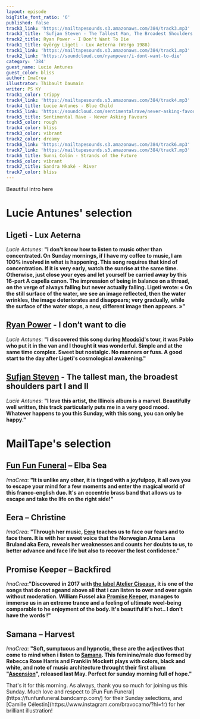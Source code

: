 ```yaml
---
layout: episode
bigTitle_font_ratio: '6'
published: false
track3_link: 'https://mailtapesounds.s3.amazonaws.com/384/track3.mp3'
track3_title: 'Sufjan Steven - The Tallest Man, The Broadest Shoulders'
track2_title: Ryan Power - I Don't Want To Die
track1_title: György Ligeti - Lux Aeterna (Wergo 1988)
track1_link: 'https://mailtapesounds.s3.amazonaws.com/384/track1.mp3'
track2_link: 'https://soundcloud.com/ryanpower/i-dont-want-to-die'
category: '384'
guest_name: Lucie Antunes
guest_color: bliss
author: ImaCrea
illustrator: Thibault Daumain
writer: PS KY
track1_color: trippy
track4_link: 'https://mailtapesounds.s3.amazonaws.com/384/track4.mp3'
track4_title: Lucie Antunes - Blue Child
track5_link: 'https://soundcloud.com/sentimentalrave/never-asking-favours'
track5_title: Sentimental Rave - Never Asking Favours
track5_color: rough
track4_color: bliss
track3_color: vibrant
track2_color: dreamy
track6_link: 'https://mailtapesounds.s3.amazonaws.com/384/track6.mp3'
track7_link: 'https://mailtapesounds.s3.amazonaws.com/384/track7.mp3'
track6_title: Sunni Colón - Strands of the Future
track6_color: vibrant
track7_title: Sandra Nkaké - River
track7_color: bliss
---
```

<p id="introduction">Beautiful intro here
</p>

# Lucie Antunes' selection

## Ligeti - Lux Aeterna
_Lucie Antunes_: **"**I don't know how to listen to music other than concentrated. On Sunday mornings, if I have my coffee to music, I am 100% involved in what is happening. This song requires that kind of concentration. If it is very early, watch the sunrise at the same time. Otherwise, just close your eyes and let yourself be carried away by this 16-part A capella canon. The impression of being in balance on a thread, on the verge of always falling but never actually falling. Ligeti wrote: « On the still surface of the water, we see an image reflected, then the water wrinkles, the image deteriorates and disappears; very gradually, while the surface of the water stops, a new, different image then appears. »**"**

## [Ryan Power](https://ryanpower.bandcamp.com/album/i-don-t-want-to-die) - I don’t want to die
_Lucie Antunes_: **"**I discovered this song during [Moodoïd](https://www.mailta.pe/325/moodoid/)'s tour, it was Pablo who put it in the van and I thought it was wonderful. Simple and at the same time complex. Sweet but nostalgic. No manners or fuss. A good start to the day after Ligeti's cosmological awakening.**"**

## [Sufjan Steven](https://music.sufjan.com/) - The tallest man, the broadest shoulders part I and II
_Lucie Antunes_: **"**I love this artist, the Illinois album is a marvel. Beautifully well written, this track particularly puts me in a very good mood. Whatever happens to you this Sunday, with this song, you can only be happy.**"**


# MailTape's selection

## [Fun Fun Funeral](https://funfunfuneral.bandcamp.com/) – Elba Sea
_ImaCrea_: **"**It is unlike any other, it is tinged with a joyfulpop, it all ows you to escape your mind for a few moments and enter the magical world of this franco-english duo. It's an eccentric brass band that allows us to escape and take the life on the right side!**"**

## Eera – Christine
_ImaCrea_: **"**Through her music, [Eera](https://www.facebook.com/eeramusic/) teaches us to face our fears and to face them. It is with her sweet voice that the Norwegian Anna Lena Bruland aka Eera, reveals her weaknesses and counts her doubts to us, to better advance and face life but also to recover the lost confidence.**"**

## Promise Keeper – Backfired
_ImaCrea_:**"**Discovered in 2017 with [the label Atelier Ciseaux](http://www.atelierciseaux.com/category/news/), it is one of the songs that do not ageand above all that i can listen to over and over again without moderation. William Fussel aka [Promise Keeper](https://atelierciseaux.bandcamp.com/album/promise-keeper-s-t), manages to immerse us in an extreme trance and a feeling of ultimate weel-being comparable to he enjoyment of the body. It's beautiful it's hot.. I don't have the words !**"**

## Samana – Harvest
_ImaCrea_: **"**Soft, sumptuous and hypnotic, these are the adjectives that come to mind when i listen to [Samana](https://www.samanaroad.com/samana-home). This feminine/male duo formed by Rebecca Rose Harris and Franklin Mockett plays with colors, black and white, and note of music architecture throught their first album "[Ascension](https://samana.bandcamp.com/album/ascension)", released last May. Perfect for sunday morning full of hope.**"**


<p id="outroduction"> That's it for this morning. As always, thank you so much for joining us this Sunday. Much love and respect to [Fun Fun Funeral](https://funfunfuneral.bandcamp.com/) for their Sunday selections, and [Camille Célestin](https://www.instagram.com/bravocamo/?hl=fr) for her brilliant illustration!</p>

